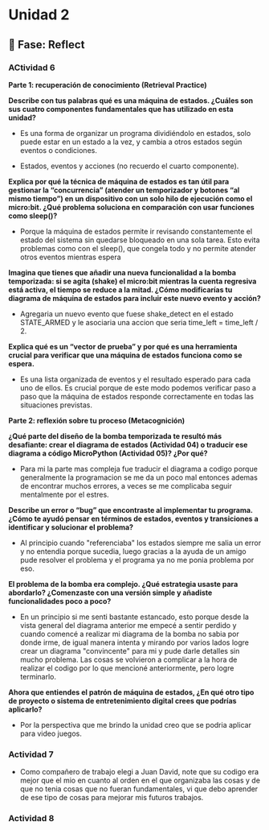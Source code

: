 # Unidad 2


## 🤔 Fase: Reflect

### ACtividad 6

**Parte 1: recuperación de conocimiento (Retrieval Practice)**

**Describe con tus palabras qué es una máquina de estados. ¿Cuáles son sus cuatro componentes fundamentales que has utilizado en esta unidad?**

* Es una forma de organizar un programa dividiéndolo en estados, solo puede estar en un estado a la vez, y cambia a otros estados según eventos o condiciones.

* Estados, eventos y acciones (no recuerdo el cuarto componente).

**Explica por qué la técnica de máquina de estados es tan útil para gestionar la “concurrencia” (atender un temporizador y botones “al mismo tiempo”) en un dispositivo con un solo hilo de ejecución como el micro:bit. ¿Qué problema soluciona en comparación con usar funciones como sleep()?**

* Porque la máquina de estados permite ir revisando constantemente el estado del sistema sin quedarse bloqueado en una sola tarea. Esto evita problemas como con el sleep(), que congela todo y no permite atender otros eventos mientras espera

**Imagina que tienes que añadir una nueva funcionalidad a la bomba temporizada: si se agita (shake) el micro:bit mientras la cuenta regresiva está activa, el tiempo se reduce a la mitad. ¿Cómo modificarías tu diagrama de máquina de estados para incluir este nuevo evento y acción?**

* Agregaria un nuevo evento que fuese shake_detect en el estado STATE_ARMED y le asociaria una accion que seria time_left = time_left / 2.

**Explica qué es un “vector de prueba” y por qué es una herramienta crucial para verificar que una máquina de estados funciona como se espera.**

* Es una lista organizada de eventos y el resultado esperado para cada uno de ellos. Es crucial porque de este modo podemos verificar paso a paso que la máquina de estados responde correctamente en todas las situaciones previstas.

**Parte 2: reflexión sobre tu proceso (Metacognición)**


**¿Qué parte del diseño de la bomba temporizada te resultó más desafiante: crear el diagrama de estados (Actividad 04) o traducir ese diagrama a código MicroPython (Actividad 05)? ¿Por qué?**

* Para mi la parte mas compleja fue traducir el diagrama a codigo porque generalmente la programacion se me da un poco mal entonces ademas de encontrar muchos errores, a veces se me complicaba seguir mentalmente por el estres.

**Describe un error o “bug” que encontraste al implementar tu programa. ¿Cómo te ayudó pensar en términos de estados, eventos y transiciones a identificar y solucionar el problema?**

* Al principio cuando "referenciaba" los estados siempre me salia un error y no entendia porque sucedia, luego gracias a la ayuda de un amigo pude resolver el problema y el programa ya no me ponia problema por eso.

**El problema de la bomba era complejo. ¿Qué estrategia usaste para abordarlo? ¿Comenzaste con una versión simple y añadiste funcionalidades poco a poco?**

* En un principio si me senti bastante estancado, esto porque desde la vista general del diagrama anterior me empecé a sentir perdido y cuando comencé a realizar mi diagrama de la bomba no sabia por donde irme, de igual manera intenta y mirando por varios lados logre crear un diagrama "convincente" para mi y pude darle detalles sin mucho problema. Las cosas se volvieron a complicar a la hora de realizar el codigo por lo que mencioné anteriormente, pero logre terminarlo.

**Ahora que entiendes el patrón de máquina de estados, ¿En qué otro tipo de proyecto o sistema de entretenimiento digital crees que podrías aplicarlo?**

* Por la perspectiva que me brindo la unidad creo que se podria aplicar para video juegos.

### Actividad 7

* Como compañero de trabajo elegi a Juan David, note que su codigo era mejor que el mio en cuanto al orden en el que organizaba las cosas y de que no tenia cosas que no fueran fundamentales, vi que debo aprender de ese tipo de cosas para mejorar mis futuros trabajos.

### Actividad 8

